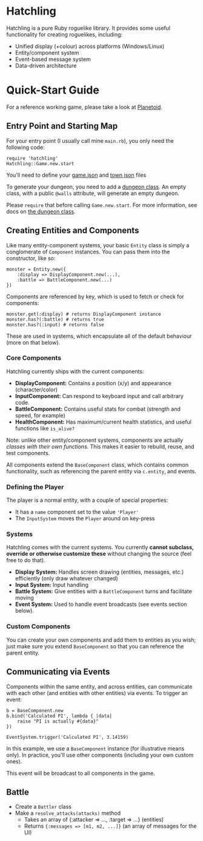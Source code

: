 # Hatchling

Hatchling is a pure Ruby roguelike library. It provides some useful functionality for creating roguelikes, including:

- Unified display (+colour) across platforms (Windows/Linux)
- Entity/component system
- Event-based message system
- Data-driven architecture

# Quick-Start Guide

For a reference working game, please take a look at [Planetoid](https://github.com/deengames/Hatchling).

## Entry Point and Starting Map

For your entry point (I usually call mine `main.rb`), you only need the following code:

```
require 'hatchling'
Hatchling::Game.new.start
```

You'll need to define your [game.json](https://github.com/deengames/Hatchling/wiki/Content-Creation#gamejson) and [town json](https://github.com/deengames/Hatchling/wiki/Content-Creation#map-definition) files

To generate your dungeon, you need to add a [dungeon class](https://github.com/deengames/Hatchling/wiki/Content-Creation#the-dungeon-class). An empty class, with a public `@walls` attribute, will generate an empty dungeon.

Please `require` that before calling `Game.new.start`. For more information, see docs on [the dungeon class](https://github.com/deengames/Hatchling/wiki/Content-Creation#the-dungeon-class).

## Creating Entities and Components

Like many entity-component systems, your basic `Entity` class is simply a conglomerate of `Component` instances. You can pass them into the constructor, like so:

```
monster = Entity.new({
	:display => DisplayComponent.new(...),
	:battle => BattleComponent.new(...)
})
```

Components are referenced by key, which is used to fetch or check for components:

```
monster.get(:display) # returns DisplayComponent instance
monster.has?(:battle) # returns true
monster.has?(:input) # returns false
```

These are used in systems, which encapsulate all of the default behaviour (more on that below).

### Core Components

Hatchling currently ships with the current components:

- **DisplayComponent:** Contains a position (x/y) and appearance (character/color)
- **InputComponent:** Can respond to keyboard input and call arbitrary code.
- **BattleComponent:** Contains useful stats for combat (strength and speed, for example)
- **HealthComponent:** Has maximum/current health statistics, and useful functions like `is_alive?`

Note: unlike other entity/component systems, components are actually *classes with their own functions.* This makes it easier to rebuild, reuse, and test components.

All components extend the `BaseComponent` class, which contains common functionality, such as referencing the parent entity via `c.entity`, and events.

### Defining the Player

The player is a normal entity, with a couple of special properties:
- It has a `name` component set to the value `'Player'`
- The `InputSystem` moves the `Player` around on key-press

### Systems

Hatchling comes with the current systems. You currently **cannot subclass, override or otherwise customize these** without changing the source (feel free to do that).

- **Display System:** Handles screen drawing (entities, messages, etc.) efficiently (only draw whatever changed)
- **Input System:** Input handling
- **Battle System:** Give entities with a `BattleComponent` turns and facilitate moving
- **Event System:** Used to handle event broadcasts (see events section below).

### Custom Components

You can create your own components and add them to entities as you wish; just make sure you extend `BaseComponent` so that you can reference the parent entity.

## Communicating via Events

Components within the same entity, and across entities, can communicate with each other (and entities with other entities) via events. To trigger an event:

```
b = BaseComponent.new
b.bind('Calculated PI', lambda { |data|
	raise "PI is actually #{data}"
})

EventSystem.trigger('Calculated PI', 3.14159)
```

In this example, we use a `BaseComponent` instance (for illustrative means only). In practice, you'll use other components (including your own custom ones).

This event will be broadcast to all components in the game.

## Battle
- Create a `Battler` class
- Make a `resolve_attacks(attacks)` method
    - Takes an array of {:attacker => ..., :target => ...} (entities)
    - Returns `{:messages => [m1, m2, ...]}` (an array of messages for the UI)
